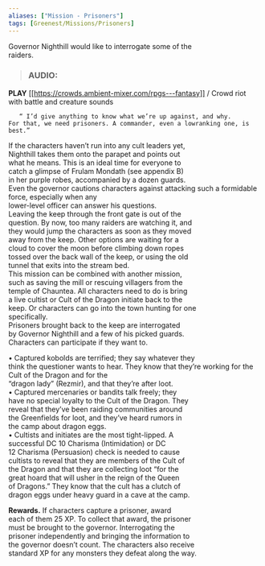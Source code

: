 ```yaml
---
aliases: ["Mission - Prisoners"]
tags: [Greenest/Missions/Prisoners]
---
```


   Governor Nighthill would like to interrogate some of the  
raiders.

>### AUDIO:
**PLAY** [[https://crowds.ambient-mixer.com/rpgs---fantasy]] / Crowd riot with battle and creature sounds

```ad-readout
   “ I’d give anything to know what we’re up against, and why.  
For that, we need prisoners. A commander, even a lowranking one, is best.”
```

   If the characters haven’t run into any cult leaders yet,  
Nighthill takes them onto the parapet and points out  
what he means. This is an ideal time for everyone to  
catch a glimpse of Frulam Mondath (see appendix B)  
in her purple robes, accompanied by a dozen guards.  
Even the governor cautions characters against attacking such a formidable force, especially when any  
lower-level officer can answer his questions.  
Leaving the keep through the front gate is out of the  
question. By now, too many raiders are watching it, and  
they would jump the characters as soon as they moved  
away from the keep. Other options are waiting for a  
cloud to cover the moon before climbing down ropes  
tossed over the back wall of the keep, or using the old  
tunnel that exits into the stream bed.  
This mission can be combined with another mission,  
such as saving the mill or rescuing villagers from the  
temple of Chauntea. All characters need to do is bring  
a live cultist or Cult of the Dragon initiate back to the  
keep. Or characters can go into the town hunting for one  
specifically.  
Prisoners brought back to the keep are interrogated  
by Governor Nighthill and a few of his picked guards.  
Characters can participate if they want to.

   • Captured kobolds are terrified; they say whatever they  
think the questioner wants to hear. They know that
   they’re working for the Cult of the Dragon and for the  
“dragon lady” (Rezmir), and that they’re after loot.  
• Captured mercenaries or bandits talk freely; they  
have no special loyalty to the Cult of the Dragon. They  
reveal that they’ve been raiding communities around  
the Greenfields for loot, and they’ve heard rumors in  
the camp about dragon eggs.  
• Cultists and initiates are the most tight-lipped. A  
successful DC 10 Charisma (Intimidation) or DC  
12 Charisma (Persuasion) check is needed to cause  
cultists to reveal that they are members of the Cult of  
the Dragon and that they are collecting loot “for the  
great hoard that will usher in the reign of the Queen  
of Dragons.” They know that the cult has a clutch of  
dragon eggs under heavy guard in a cave at the camp.  

**Rewards.** If characters capture a prisoner, award  
each of them 25 XP. To collect that award, the prisoner  
must be brought to the governor. Interrogating the  
prisoner independently and bringing the information to  
the governor doesn’t count. The characters also receive  
standard XP for any monsters they defeat along the way.